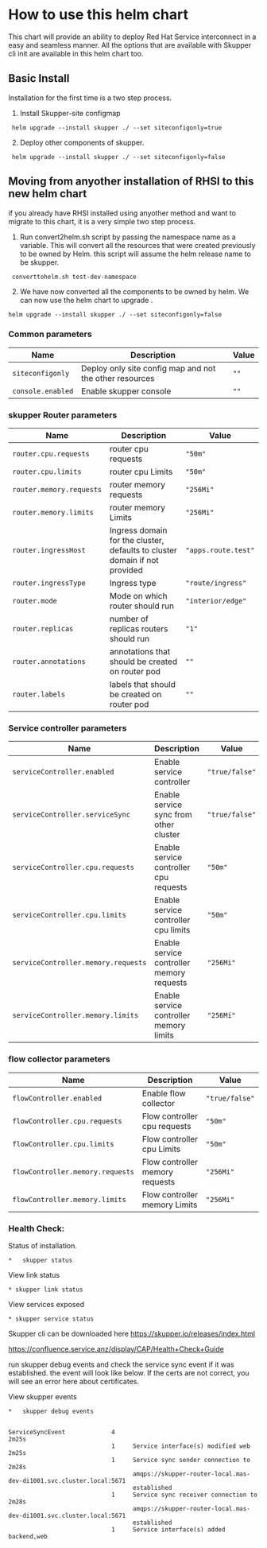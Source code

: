 # How to use this helm chart

This chart will provide an ability to deploy Red Hat Service interconnect in a easy and seamless manner. All the options that are available with Skupper cli init are available in this helm chart too.

## Basic Install

Installation for the first time is a two step process.

1. Install Skupper-site configmap

``` helm upgrade --install skupper ./ --set siteconfigonly=true``` 
       

2. Deploy other components of skupper.

``` helm upgrade --install skupper ./ --set siteconfigonly=false``` 



## Moving from anyother installation of RHSI to this new helm chart

if you already have RHSI installed using anyother method and want to migrate to this chart, it is a very simple two step process.

1. Run convert2helm.sh script by passing the namespace name as a variable. This will convert all the resources that were created previously to be owned by Helm. this script will assume the helm release name to be skupper.

``` converttohelm.sh test-dev-namespace```   

2. We have now converted all the components to be owned by helm. We can now use the helm chart to upgrade .

  ```helm upgrade --install skupper ./ --set siteconfigonly=false```


### Common parameters

| Name                 | Description                                                                                                    | Value           |
| ------               | -------------------------------------------------------------------------------------------------------------- | --------------- |
| `siteconfigonly`     | Deploy only site config map and not the other resources                               | `""`            |
| `console.enabled`    | Enable skupper console                                                                | `""`            |

### skupper Router parameters

| Name                 | Description                                                                                                    | Value           |
| ------               | -------------------------------------------------------------------------------------------------------------- | --------------- |
| `router.cpu.requests`  | router cpu requests                                                         | `"50m"`            |
| `router.cpu.limits`    | router cpu Limits                                                          | `"50m"`            |
| `router.memory.requests`  | router memory requests                                                         | `"256Mi"`            |
| `router.memory.limits`    | router memory Limits                                                          | `"256Mi"`            |
| `router.ingressHost`    | Ingress domain for the cluster, defaults to cluster domain if not provided                                                      | `"apps.route.test"`            |
| `router.ingressType`    | Ingress type                                                         | `"route/ingress"`            |
| `router.mode`    | Mode on which router should run                                                  | `"interior/edge"`            |
| `router.replicas`    | number of replicas routers should run                                          | `"1"`       |
| `router.annotations`    | annotations that should be created on router pod                                        | `""`       |
| `router.labels`    | labels that should be created on router pod                                        | `""`       |


### Service controller parameters

| Name                 | Description                                                                                                    | Value           |
| ------               | -------------------------------------------------------------------------------------------------------------- | --------------- |
| `serviceController.enabled`    | Enable service controller                                                        | `"true/false"`            |
| `serviceController.serviceSync`   | Enable service sync from other cluster                                        | `"true/false"`            |
| `serviceController.cpu.requests`  | Enable service controller cpu requests                                            | `"50m"`            |
| `serviceController.cpu.limits`    | Enable service controller cpu limits                                                           | `"50m"`            |
| `serviceController.memory.requests`  | Enable service controller memory requests                                                        | `"256Mi"`            |
| `serviceController.memory.limits`    | Enable service controller memory limits                                                        | `"256Mi"`       


### flow collector parameters

| Name                 | Description                                                                                                    | Value           |
| ------               | -------------------------------------------------------------------------------------------------------------- | --------------- |
| `flowController.enabled`    | Enable flow collector                                                          | `"true/false"`            |
| `flowController.cpu.requests`  | Flow controller cpu requests                                                         | `"50m"`            |
| `flowController.cpu.limits`    | Flow controller cpu Limits                                                          | `"50m"`            |
| `flowController.memory.requests`  | Flow controller memory requests                                                         | `"256Mi"`            |
| `flowController.memory.limits`    | Flow controller memory Limits                                                          | `"256Mi"`            |


### Health Check:

Status of installation.

    *   skupper status 

View link status

    * skupper link status

View services exposed

    * skupper service status

Skupper cli can be downloaded here https://skupper.io/releases/index.html

https://confluence.service.anz/display/CAP/Health+Check+Guide

run skupper debug events and check the service sync event if it was established. the event will look like below.  If the certs are not correct, you will see an error here about certificates.


View skupper events
 
    *   skupper debug events
``` 

ServiceSyncEvent             4                                                                                     2m25s
                             1     Service interface(s) modified web                                               2m25s
                             1     Service sync sender connection to                                               2m28s
                                   amqps://skupper-router-local.mas-dev-di1001.svc.cluster.local:5671
                                   established
                             1     Service sync receiver connection to                                             2m28s
                                   amqps://skupper-router-local.mas-dev-di1001.svc.cluster.local:5671
                                   established
                             1     Service interface(s) added backend,web   
                             
  ```
